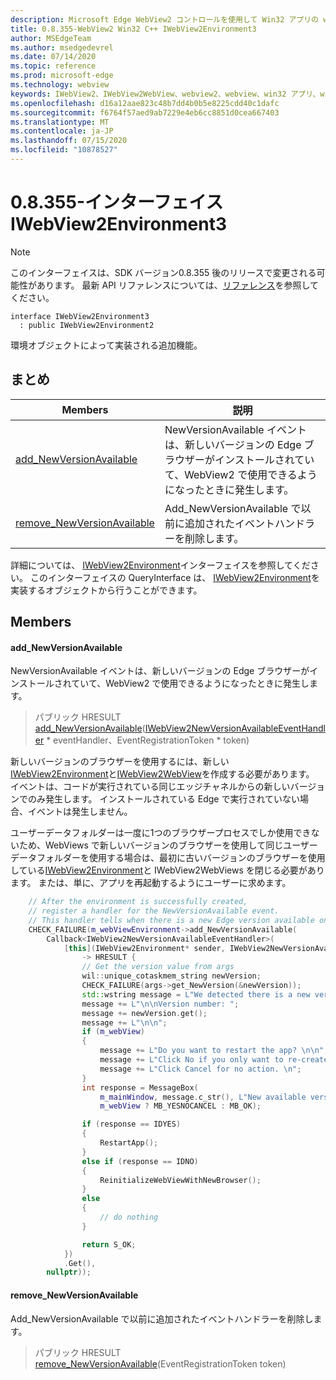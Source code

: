 ```yaml
---
description: Microsoft Edge WebView2 コントロールを使用して Win32 アプリの web コンテンツをホストする
title: 0.8.355-WebView2 Win32 C++ IWebView2Environment3
author: MSEdgeTeam
ms.author: msedgedevrel
ms.date: 07/14/2020
ms.topic: reference
ms.prod: microsoft-edge
ms.technology: webview
keywords: IWebView2、IWebView2WebView、webview2、webview、win32 アプリ、win32、edge
ms.openlocfilehash: d16a12aae823c48b7dd4b0b5e8225cdd40c1dafc
ms.sourcegitcommit: f6764f57aed9ab7229e4eb6cc8851d0cea667403
ms.translationtype: MT
ms.contentlocale: ja-JP
ms.lasthandoff: 07/15/2020
ms.locfileid: "10878527"
---
```

# 0.8.355-インターフェイス IWebView2Environment3 

> [!NOTE]
> このインターフェイスは、SDK バージョン0.8.355 後のリリースで変更される可能性があります。 最新 API リファレンスについては、[リファレンス](../../../webview2-api-reference.md)を参照してください。

```
interface IWebView2Environment3
  : public IWebView2Environment2
```

環境オブジェクトによって実装される追加機能。

## まとめ

 Members                        | 説明
--------------------------------|---------------------------------------------
[add_NewVersionAvailable](#add_newversionavailable) | NewVersionAvailable イベントは、新しいバージョンの Edge ブラウザーがインストールされていて、WebView2 で使用できるようになったときに発生します。
[remove_NewVersionAvailable](#remove_newversionavailable) | Add_NewVersionAvailable で以前に追加されたイベントハンドラーを削除します。

詳細については、 [IWebView2Environment](IWebView2Environment.md)インターフェイスを参照してください。 このインターフェイスの QueryInterface は、 [IWebView2Environment](IWebView2Environment.md)を実装するオブジェクトから行うことができます。

## Members

#### add_NewVersionAvailable 

NewVersionAvailable イベントは、新しいバージョンの Edge ブラウザーがインストールされていて、WebView2 で使用できるようになったときに発生します。

> パブリック HRESULT [add_NewVersionAvailable](#add_newversionavailable)([IWebView2NewVersionAvailableEventHandler](IWebView2NewVersionAvailableEventHandler.md) * eventHandler、EventRegistrationToken * token)

新しいバージョンのブラウザーを使用するには、新しい[IWebView2Environment](IWebView2Environment.md)と[IWebView2WebView](IWebView2WebView.md)を作成する必要があります。 イベントは、コードが実行されている同じエッジチャネルからの新しいバージョンでのみ発生します。 インストールされている Edge で実行されていない場合、イベントは発生しません。

ユーザーデータフォルダーは一度に1つのブラウザープロセスでしか使用できないため、WebViews で新しいバージョンのブラウザーを使用して同じユーザーデータフォルダーを使用する場合は、最初に古いバージョンのブラウザーを使用している[IWebView2Environment](IWebView2Environment.md)と IWebView2WebViews を閉じる必要があります。 または、単に、アプリを再起動するようにユーザーに求めます。

```cpp
    // After the environment is successfully created,
    // register a handler for the NewVersionAvailable event.
    // This handler tells when there is a new Edge version available on the machine.
    CHECK_FAILURE(m_webViewEnvironment->add_NewVersionAvailable(
        Callback<IWebView2NewVersionAvailableEventHandler>(
            [this](IWebView2Environment* sender, IWebView2NewVersionAvailableEventArgs* args)
                -> HRESULT {
                // Get the version value from args
                wil::unique_cotaskmem_string newVersion;
                CHECK_FAILURE(args->get_NewVersion(&newVersion));
                std::wstring message = L"We detected there is a new version for the browser.";
                message += L"\n\nVersion number: ";
                message += newVersion.get();
                message += L"\n\n";
                if (m_webView)
                {
                    message += L"Do you want to restart the app? \n\n";
                    message += L"Click No if you only want to re-create the webviews. \n";
                    message += L"Click Cancel for no action. \n";
                }
                int response = MessageBox(
                    m_mainWindow, message.c_str(), L"New available version",
                    m_webView ? MB_YESNOCANCEL : MB_OK);

                if (response == IDYES)
                {
                    RestartApp();
                }
                else if (response == IDNO)
                {
                    ReinitializeWebViewWithNewBrowser();
                }
                else
                {
                    // do nothing
                }

                return S_OK;
            })
            .Get(),
        nullptr));
```

#### remove_NewVersionAvailable 

Add_NewVersionAvailable で以前に追加されたイベントハンドラーを削除します。

> パブリック HRESULT [remove_NewVersionAvailable](#remove_newversionavailable)(EventRegistrationToken token)

